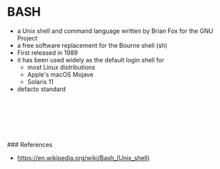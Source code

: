# BASH

- a Unix shell and command language written by Brian Fox for the GNU Project
- a free software replacement for the Bourne shell (sh)
- First released in 1989
- it has been used widely as the default login shell for
  - most Linux distributions
  - Apple's macOS Mojave
  - Solaris 11
- defacto standard

<br><br><br><br><br>

### References
- https://en.wikipedia.org/wiki/Bash_(Unix_shell)